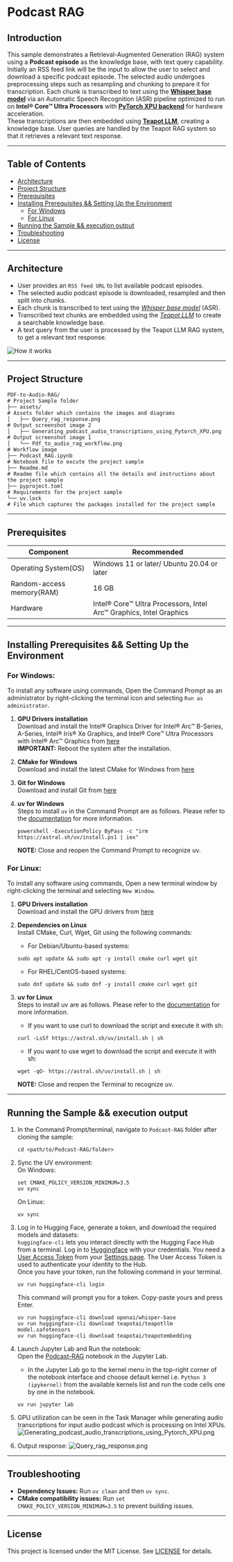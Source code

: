 # Podcast RAG
## Introduction

This sample demonstrates a Retrieval-Augmented Generation (RAG) system using a **Podcast episode** as the knowledge base, with text query capability. 
Initially an RSS feed link will be the input to allow the user to select and download a specific podcast episode. The selected audio undergoes preprocessing steps such as resampling and chunking to prepare it for transcription. 
Each chunk is transcribed to text using the [**Whisper base model**](https://huggingface.co/openai/whisper-base) via an Automatic Speech Recognition (ASR) pipeline optimized to run on **Intel® Core™ Ultra Processors** with [**PyTorch XPU backend**](https://pytorch.org/docs/stable/notes/get_start_xpu.html) for hardware acceleration.  
These transcriptions are then embedded using [**Teapot LLM**](https://huggingface.co/teapotai/teapotllm), creating a knowledge base.
User queries are handled by the Teapot RAG system so that it retrieves a relevant text response. 

---

## Table of Contents

- [Architecture](#architecture)
- [Project Structure](#project-structure)
- [Prerequisites](#prerequisites)
- [Installing Prerequisites && Setting Up the Environment](#installing-prerequisites--setting-up-the-environment)
   - [For Windows](#for-windows)
   - [For Linux](#for-linux)
- [Running the Sample && execution output](#running-the-sample--execution-output)
- [Troubleshooting](#troubleshooting)
- [License](#license)

---

## Architecture

- User provides an `RSS feed URL` to list available podcast episodes.
- The selected audio podcast episode is downloaded, resampled and then split into chunks.
- Each chunk is transcribed to text using the [*Whisper base model*](https://huggingface.co/openai/whisper-base) (ASR).
- Transcribed text chunks are embedded using the [*Teapot LLM*](https://huggingface.co/teapotai/teapotllm) to create a searchable knowledge base.
- A text query from the user is processed by the Teapot LLM RAG system, to get a relevant text response.

![How it works](./assets/Podcast_rag_workflow.png)

---

## Project Structure

    PDF-to-Audio-RAG/                                                       # Project Sample folder
    ├── assets/                                                             # Assets folder which contains the images and diagrams
    │   ├── Query_rag_response.png                                          # Output screenshot image 2
    │   ├── Generating_podcast_audio_transcriptions_using_Pytorch_XPU.png   # Output screenshot image 1
    │   └── Pdf_to_audio_rag_workflow.png                                   # Workflow image
    ├── Podcast_RAG.ipynb                                                   # Notebook file to excute the project sample
    ├── Readme.md                                                           # Readme file which contains all the details and instructions about the project sample
    ├── pyproject.toml                                                      # Requirements for the project sample
    └── uv.lock                                                             # File which captures the packages installed for the project sample
   
---

## Prerequisites

|    Component   |   Recommended   |
|   ------   |   ------   |
|   Operating System(OS)   |   Windows 11 or later/ Ubuntu 20.04 or later   |
|   Random-access memory(RAM)   |   16 GB   |
|   Hardware   |   Intel® Core™ Ultra Processors, Intel Arc™ Graphics, Intel Graphics   |

---

## Installing Prerequisites && Setting Up the Environment

### For Windows:
To install any software using commands, Open the Command Prompt as an administrator by right-clicking the terminal icon and selecting `Run as administrator`.
1. **GPU Drivers installation**\
   Download and install the Intel® Graphics Driver for Intel® Arc™ B-Series, A-Series, Intel® Iris® Xe Graphics, and Intel® Core™ Ultra Processors with Intel® Arc™ Graphics from [here](https://www.intel.com/content/www/us/en/download/785597/intel-arc-iris-xe-graphics-windows.html)\
   **IMPORTANT:** Reboot the system after the installation.

2. **CMake for Windows**\
   Download and install the latest CMake for Windows from [here](https://cmake.org/download/)

3. **Git for Windows**\
   Download and install Git from [here](https://git-scm.com/downloads/win)

4. **uv for Windows**\
   Steps to install `uv` in the Command Prompt are as follows. Please refer to the [documentation](https://docs.astral.sh/uv/getting-started/installation/) for more information.
   ```
   powershell -ExecutionPolicy ByPass -c "irm https://astral.sh/uv/install.ps1 | iex"
   ```
   **NOTE:** Close and reopen the Command Prompt to recognize uv.
   
### For Linux:
To install any software using commands, Open a new terminal window by right-clicking the terminal and selecting `New Window`.
1. **GPU Drivers installation**\
   Download and install the GPU drivers from [here](https://dgpu-docs.intel.com/driver/client/overview.html)

2. **Dependencies on Linux**\
   Install CMake, Curl, Wget, Git using the following commands:
   - For Debian/Ubuntu-based systems:
   ```
   sudo apt update && sudo apt -y install cmake curl wget git
   ```
   - For RHEL/CentOS-based systems:
   ```
   sudo dnf update && sudo dnf -y install cmake curl wget git
   ```

3. **uv for Linux**\
   Steps to install uv are as follows. Please refer to the [documentation](https://docs.astral.sh/uv/getting-started/installation/) for more information.
   - If you want to use curl to download the script and execute it with sh:
   ```
   curl -LsSf https://astral.sh/uv/install.sh | sh
   ```
   - If you want to use wget to download the script and execute it with sh:
   ```
   wget -qO- https://astral.sh/uv/install.sh | sh
   ```
   **NOTE:** Close and reopen the Terminal to recognize uv.

---

## Running the Sample && execution output
   
1. In the Command Prompt/terminal, navigate to `Podcast-RAG` folder after cloning the sample:
   ```
   cd <path/to/Podcast-RAG/folder>
   ```
   
2. Sync the UV environment:\
   On Windows:
   ```
   set CMAKE_POLICY_VERSION_MINIMUM=3.5
   uv sync
   ```
   On Linux:
   ```
   uv sync
   ```
   
3. Log in to Hugging Face, generate a token, and download the required models and datasets:\
   `huggingface-cli` lets you interact directly with the Hugging Face Hub from a terminal. Log in to [Huggingface](https://huggingface.co/) with your credentials. You need a [User Access Token](https://huggingface.co/docs/hub/security-tokens) from your [Settings page](https://huggingface.co/settings/tokens). The User Access Token is used to authenticate your identity to the Hub.\
   Once you have your token, run the following command in your terminal.
   ```
   uv run huggingface-cli login
   ```
   This command will prompt you for a token. Copy-paste yours and press Enter.
   ```
   uv run huggingface-cli download openai/whisper-base
   uv run huggingface-cli download teapotai/teapotllm model.safetensors
   uv run huggingface-cli download teapotai/teapotembedding
   ```

4. Launch Jupyter Lab and Run the notebook:\
   Open the [Podcast-RAG](./Podcast_RAG.ipynb) notebook in the Jupyter Lab.
   - In the Jupyter Lab go to the kernel menu in the top-right corner of the notebook interface and choose default kernel i.e. `Python 3 (ipykernel)` from the available kernels list and run the code cells one by one in the notebook.
   ```
   uv run jupyter lab
   ```

5. GPU utilization can be seen in the Task Manager while generating audio transcriptions for input audio podcast which is processing on Intel XPUs.
   ![Generating_podcast_audio_transcriptions_using_Pytorch_XPU.png](./assets/Generating_podcast_audio_transcriptions_using_Pytorch_XPU.png)

6. Output response:
   ![Query_rag_response.png](./assets/Query_rag_response.png)
   
---

## Troubleshooting

- **Dependency Issues:** Run `uv clean` and then `uv sync`.
- **CMake compatibility issues:** Run `set CMAKE_POLICY_VERSION_MINIMUM=3.5` to prevent building issues.

---

## License

This project is licensed under the MIT License. See [LICENSE](../LICENSE) for details.
